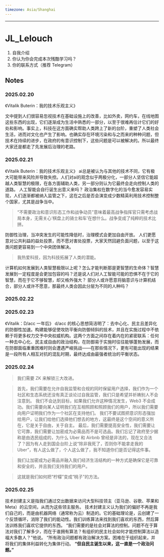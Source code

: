 ```yaml
---
timezone: Asia/Shanghai
---
```



---

# JL_Lelouch

1. 自我介绍
2. 你认为你会完成本次残酷学习吗？
3. 你的联系方式（推荐 Telegram）

## Notes

<!-- Content_START -->

### 2025.02.20
《Vitalik Buterin：我的技术乐观主义》

文中提到人们很容易忽视技术在基础设施上的改善，比如外卖，网约车，在线地图这些东西的出现，它们逐渐成为生活中熟悉的一部分，以至于很难再估计它们的好处和影响。事实上，科技在这方面确实帮助人类跨上了新的台阶，重塑了人类社会生活，进而对文化也产生了影响。也确实存在环境污染和与之而来的种种问题，但技术在持续的进步，在政府的有意识控制下，这些问题是可以被解决的。所以最终大家还是都走了先发展后治理的老路。

### 2025.02.21
《Vitalik Buterin：我的技术乐观主义》
ai总是被认为与其他的技术不同，它有极大可能带来风险并导致失控。人们对ai的观念似乎两极分化，一部分人坚信它能超越人类智慧的极限，在各方面辅助人类，另一部分则认为它最终会走向控制人类的道路。
人工智能会自行诞生出意义来吗？
政治集权在数字化的当今愈发容易实现，人们逐渐都被纳入监管之下，这在之后是否会演变成少数精英利用技术控制整个国家，尤其是战争当中。
> “不需要政治和意识形态工作和战争动员”意味着最高战争指挥官只需考虑战局本身，无需关心‘棋盘上的骑士和车’在想什么。战争变成了纯粹的技术比拼。

防御性治理，当冲突发生的可能性降低时，治理模式会更加自由开放。
人们更愿意对公共利益的益处投票，而不愿对害处投票，大家天然回避负面问题，以至于这类问题更容易到一个中央团体解决。
> 我热爱科技，因为科技拓展了人类的潜能。

计算机如何发展到人类智慧极限以上呢？怎么才能判断那是更智慧的生命体？智慧发展到一定程度是会更加包容的吗？还是说人们对人工智能可能的恐惧不在于它的智慧，而在于它不够智慧，却又格外强大？
部分人或许愿意将脑意识与计算机结合，部分人或许不愿意，那最终人类会因此分层为不同的人种吗？


### 2025.02.22
### 2025.02.23
《Vitalik：D/acc 一年后》
d/acc 的核心思想简洁明了：去中心化、民主且差异化的防御性加速。构建能够促使攻防平衡向防御倾斜的技术，并且在实施过程中不依赖于将更多权力交予中央权威机构。这两个方面之间存在着内在的紧密联系：任何一种去中心化、民主或自由的政治结构，在防御易于实施时往往能够蓬勃发展，而在防御面临重重困难时则会遭遇严峻挑战——在那些情况下，更有可能出现的结果是一段所有人相互对抗的混乱时期，最终达成由最强者统治的平衡状态。


### 2025.02.24
> 我们需要 ZK 来解锁三大改进。

> 首先，我们需要在允许自我监管和合规的同时保留用户选择，我们作为一个社区和生态系统还没有真正谈论过自我监管，我们只是希望并祈祷别人不会注意到。
我们不会达到目标，如果我们允许这种情况发生，Web3 不会成功。我们需要向某人证明我们在互相照顾和照顾我们的用户，所以我们需要向用户证明我们作为一个社区在支持他们。
我们不要试图把意识形态强加给用户，让我们给他们选择他们想去的地方，这最终是这个空间的意义所在，它是关于自由，关于自主。
最后，我们需要提高安全性，我们需要让它可靠，我们需要让加密成为必需品而不是可选品。我们忘记了政府至少据称是由选民组成的，为什么 Uber 和 Airbnb 曾经是非法的，现在又合法了？因为有人走到国会台阶上说“除非我死了，否则你不能拿走我的 Uber”，有人这么做了，个人这么做了，我不知道你们是否记得这件事。

> 我们让加密成为必需品并融入我们经济生活结构的一种方式是确保它是可靠和安全的，并且我们支持我们的用户。

> 这就是我们如何把“柠檬”变成“桃子”的方法。


### 2025.02.25
技术封建主义是指我们通过交出数据来访问大型科技领主（亚马逊、谷歌、苹果和 Meta）的云空间，从而为这些领主服务。
技术封建主义认为我们的偏好不再是我们自己的，而是由机器网络（通常称为云）制造的。它的基础理论是，云创建了一个反馈循环，消除了我们的能动性。我们训练算法来找到我们喜欢的东西，然后算法训练我们喜欢它提供的东西。
“我们需要的是社会对算法的控制。问题不在于算法对我们了解多少，而在于谁拥有算法？有组织的民主社会如何才能控制算法以造福大多数人？”他说。
“所有政治问题都有政治解决方案。困难在于组织起来，并将我们的集体利益转化为集体行动。
**“但自民主诞生以来，这一直是一个政治问题。”**
<!-- Content_END -->
